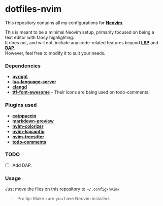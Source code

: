 # dotfiles-nvim
This repository contains all my configurations for [**Neovim**](https://neovim.io).<br>

This is meant to be a minimal Neovim setup, primarily focused on being a text editor with fancy highlighting.<br>
It does not, and will not, include any code-related features beyond [**LSP**](https://github.com/neovim/nvim-lspconfig) and [**DAP**](https://github.com/mfussenegger/nvim-dap).<br>
However, feel free to modify it to suit your needs.

### Dependencies
- [**pyright**](https://microsoft.github.io/pyright/#/)
- [**lua-language-server**](https://luals.github.io/)
- [**clangd**](https://clangd.llvm.org/)
- [**ttf-font-awesome**](https://fontawesome.com/) - Their icons are being used on todo-comments.

### Plugins used
- [**catppuccin**](https://github.com/catppuccin/nvim)
- [**markdown-preview**](https://github.com/iamcco/markdown-preview.nvim)
- [**nvim-colorizer**](https://github.com/catgoose/nvim-colorizer.lua)
- [**nvim-lspconfig**](https://github.com/neovim/nvim-lspconfig)
- [**nvim-treesitter**](https://github.com/nvim-treesitter/nvim-treesitter)
- [**todo-comments**](https://github.com/folke/todo-comments.nvim)

### TODO
- [ ] Add DAP.

### Usage
Just move the files on this repository to `~/.config/nvim/`
> Pro tip: Make sure you have Neovim installed.
